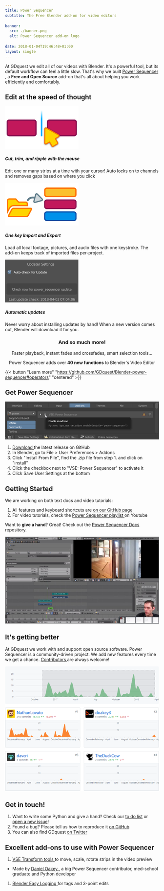 ```yaml
---
title: Power Sequencer
subtitle: The Free Blender add-on for video editors

banner:
  src: ./banner.png
  alt: Power Sequencer add-on logo

date: 2018-01-04T19:46:48+01:00
layout: single
---
```


At GDquest we edit all of our videos with Blender. It's a powerful tool, but its default workflow can feel a little slow. That's why we built [ Power Sequencer ](https://github.com/GDquest/Blender-power-sequencer/), a **Free and Open Source** add-on that's all about helping you work efficiently and comfortably.

<div class="container base-top-padding">
  <h2 data-font="centered" class="no-margin">Edit at the speed of thought</h2>
  <div class="grid split3 big-top-margin" data-font="centered">
      <div class="card outline">
          <img src="./img/mouse-cut.png" alt="A mouse cursor icon in the middle of two strips, after cutting them in half" style="background-color: black;">
          <div class="content">
              <h5>Cut, trim, and ripple with the mouse</h5>
              <p>Edit one or many strips at a time with your cursor! Auto locks on to channels and removes gaps based on where you click</p>
          </div>
      </div>
      <div class="card outline">
          <img src="./img/one-key-import.png" alt="Arrow pointing from a folder icon towards 3 stacked video, image and audio strips" style="background-color: black;">
          <div class="content">
              <h5>One key Import and Export</h5>
              <p>Load all local footage, pictures, and audio files with one keystroke. The add-on keeps track of imported files per-project.</p>
          </div>
      </div>
      <div class="card outline">
          <img src="./img/auto-updates.png" alt="blender logo">
          <div class="content">
              <h5>Automatic updates</h5>
              <p>Never worry about installing updates by hand! When a new version comes out, Blender will download it for you.</p>
          </div>
      </div>
  </div>
</div>

<h3 align="center">
And so much more!
</h3>

<p align="center">
Faster playback, instant fades and crossfades, smart selection tools...
</p>

<p align="center">
Power Sequencer adds over <strong>40 new functions</strong> to Blender's Video Editor
</p>

{{< button "Learn more" "https://github.com/GDquest/Blender-power-sequencer#operators" "centered" >}}


## Get Power Sequencer

![The enable add-on window and checkbox](./img/blender-enable-addon.png)

1. [ Download ](https://github.com/GDquest/Blender-power-sequencer/releases) the latest release on GitHub
1. In Blender, go to File > User Preferences > Addons
1. Click "Install From File", find the .zip file from step 1. and click on "install"
1. Click the checkbox next to "VSE: Power Sequencer" to activate it
1. Click Save User Settings at the bottom

## Getting Started

We are working on both text docs and video tutorials:

1. All features and keyboard shortcuts are [ on our GitHub page ](https://github.com/GDquest/Blender-power-sequencer#add-crossfade)
1. For video tutorials, check the [ Power Sequencer playlist ](https://www.youtube.com/watch?v=boAhi8hWBXc&list=PLhqJJNjsQ7KFjp88Cu57Zb9_wFt7nlkEI) on Youtube

Want to **give a hand**? Great! Check out the [Power Sequencer Docs](https://github.com/GDquest/Blender-power-sequencer-docs/) repository.

![Daniel Oakey, a med school graduate and open source enthusiast, teaching video editing with Blender](./img/doakey3-beginner-tutorial.jpg)

## It's getting better

At GDquest we work with and support open source software. Power Sequencer is a community-driven project. We add new features every time we get a chance. [ Contributors ](https://github.com/GDquest/Blender-power-sequencer) are always welcome!

![Graph showing the code contributions over time on GitHub](./img/github-activity.png)


## Get in touch!

1. Want to write some Python and give a hand? Check our [to do list](https://github.com/GDquest/Blender-power-sequencer/issues) or [open a new issue](https://github.com/GDquest/Blender-power-sequencer/issues/new)!
1. Found a bug? Please tell us how to reproduce it [on GitHub](https://github.com/GDquest/Blender-power-sequencer/issues/new)
1. You can also find GDquest [on Twitter](https://twitter.com/NathanGDquest)

## Excellent add-ons to use with Power Sequencer

1. [VSE Transform tools ](https://github.com/doakey3/VSE_Transform_Tools) to move, scale, rotate strips in the video preview
  - Made by [ Daniel Oakey ](https://github.com/doakey3/), a big Power Sequencer contributor, med-school graduate and Python developer
1. [ Blender Easy Logging ](http://easy-logging.net/) for tags and 3-point edits
